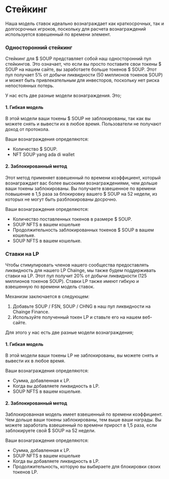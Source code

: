 # Стейкинг

Наша модель ставок идеально вознаграждает как краткосрочных, так и долгосрочных игроков, поскольку для расчета вознаграждений используется взвешенный по времени элемент.

### Односторонний стейкинг

Стейкинг для $ SOUP представляет собой наш односторонний пул стейкингов. Это означает, что если вы просто поставите свои токены $ SOUP на нашем сайте, вы заработаете больше токенов $ SOUP. Этот пул получает 5% от добычи ликвидности (50 миллионов токенов SOUP) и может быть привлекательным для инвесторов, поскольку нет риска непостоянных потерь.

У нас есть две разные модели вознаграждения. Это;

#### **1.** Гибкая модель

В этой модели ваши токены $ SOUP не заблокированы, так как вы можете снять и вывести их в любое время. Пользователи не получают доход от протокола.

Ваши вознаграждения определяются:

* Количество $ SOUP.
* NFT SOUP yang ada di wallet

#### **2.** Заблокированный метод

Этот метод применяет взвешенный по времени коэффициент, который вознаграждает вас более высокими вознаграждениями, чем дольше ваши токены заблокированы. Вы получаете взвешенное по времени повышение в 1,5 раза за блокировку вашего $ SOUP на 52 недели, из которых не могут быть разблокированы досрочно.

Ваши вознаграждения определяются:

* Количество поставленных токенов в размере $ SOUP.
* SOUP NFTS в вашем кошельке
* Продолжительность заблокированных токенов $ SOUP в вашем кошельке.
* SOUP NFTS в вашем кошельке.

### Ставки на LP

Чтобы стимулировать членов нашего сообщества предоставлять ликвидность для нашего LP Chainge, мы также будем поддерживать ставки на LP. Этот пул получит 20% от добычи ликвидности (125 миллионов токенов SOUP). Ставки LP также имеют гибкую и взвешенную по времени модель ставок.

Механизм заключается в следующем:

1. Добавьте SOUP / FSN, SOUP / CHNG в наш пул ликвидности на Chainge Finance.
2. Используйте полученный токен LP и ставьте его на нашем веб-сайте.



Для этого у нас есть две разные модели вознаграждения;

#### **1.** Гибкая модель

В этой модели ваши токены LP не заблокированы, вы можете снять и вывести их в любое время.

Ваши вознаграждения определяются:

* Сумма, добавленная к LP.
* Когда вы добавляете ликвидность в LP.
* SOUP NFTS в вашем кошельке.

#### **2.** Заблокированный метод

Заблокированная модель имеет взвешенный по времени коэффициент. Чем дольше ваши токены заблокированы, тем выше ваши награды. Вы можете заработать взвешенный по времени прирост в 1,5 раза, если заблокируете свой $ SOUP на 52 недели.

Ваши вознаграждения определяются:

* Сумма, добавленная к LP.
* SOUP NFTS в вашем кошельке
* Когда вы добавляете ликвидность в LP.
* Продолжительность, которую вы выбираете для блокировки своих токенов LP.

